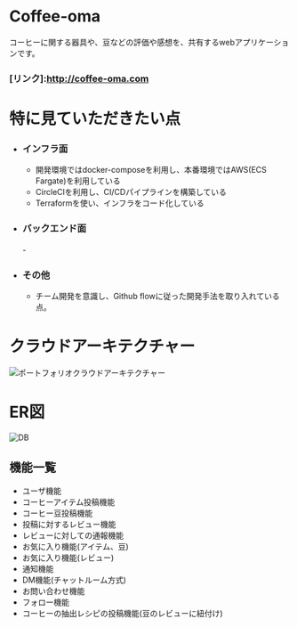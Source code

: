 # Coffee-oma

コーヒーに関する器具や、豆などの評価や感想を、共有するwebアプリケーションです。

### [リンク]:http://coffee-oma.com






# 特に見ていただきたい点
- ### インフラ面
  - 開発環境ではdocker-composeを利用し、本番環境ではAWS(ECS Fargate)を利用している
  - CircleCIを利用し、CI/CDパイプラインを構築している
  - Terraformを使い、インフラをコード化している
- ### バックエンド面
  -　
- ### その他
  - チーム開発を意識し、Github flowに従った開発手法を取り入れている点。

# クラウドアーキテクチャー
![ポートフォリオクラウドアーキテクチャー](https://user-images.githubusercontent.com/48266893/100878050-0292ca00-34ed-11eb-94c6-137fb8bdfb9b.png)


# ER図
![DB](https://user-images.githubusercontent.com/48266893/100460240-36937700-310a-11eb-8cd0-4a8aa7b1ea76.png)

## 機能一覧
  - ユーザ機能
  - コーヒーアイテム投稿機能
  - コーヒー豆投稿機能
  - 投稿に対するレビュー機能
  - レビューに対しての通報機能
  - お気に入り機能(アイテム、豆)
  - お気に入り機能(レビュー)
  - 通知機能
  - DM機能(チャットルーム方式)
  - お問い合わせ機能
  - フォロー機能
  - コーヒーの抽出レシピの投稿機能(豆のレビューに紐付け)
